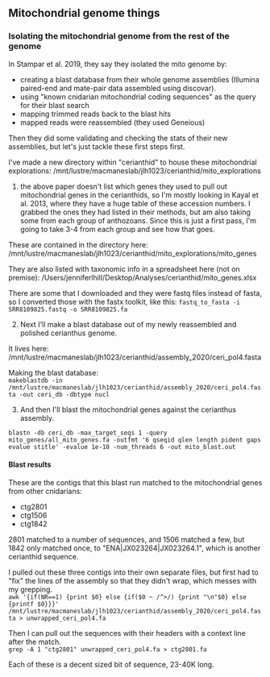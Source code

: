 ## Mitochondrial genome things  

### Isolating the mitochondrial genome from the rest of the genome  

In Stampar et al. 2019, they say they isolated the mito genome by:
- creating a blast database from their whole genome assemblies (Illumina paired-end and mate-pair data assembled using discovar).
- using "known cnidarian mitochondrial coding sequences" as the query for their blast search
- mapping trimmed reads back to the blast hits
- mapped reads were reassembled (they used Geneious)

Then they did some validating and checking the stats of their new assemblies, but let's just tackle these first steps first.  

I've made a new directory within "cerianthid" to house these mitochondrial explorations: /mnt/lustre/macmaneslab/jlh1023/cerianthid/mito_explorations  

1. the above paper doesn't list which genes they used to pull out mitochondrial genes in the cerianthids, so I'm mostly looking in Kayal et al. 2013, where they have a huge table of these accession numbers. I grabbed the ones they had listed in their methods, but am also taking some from each group of anthozoans. Since this is just a first pass, I'm going to take 3-4 from each group and see how that goes.  

These are contained in the directory here: /mnt/lustre/macmaneslab/jlh1023/cerianthid/mito_explorations/mito_genes  

They are also listed with taxonomic info in a spreadsheet here (not on premise): /Users/jenniferlhill/Desktop/Analyses/cerianthid/mito_genes.xlsx  

There are some that I downloaded and they were fastq files instead of fasta, so I converted those with the fastx toolkit, like this:
`fastq_to_fasta -i SRR8109825.fastq -o SRR8109825.fa`  

2. Next I'll make a blast database out of my newly reassembled and polished cerianthus genome.  

It lives here: /mnt/lustre/macmaneslab/jlh1023/cerianthid/assembly_2020/ceri_pol4.fasta

Making the blast database:  
`makeblastdb -in /mnt/lustre/macmaneslab/jlh1023/cerianthid/assembly_2020/ceri_pol4.fasta -out ceri_db -dbtype nucl`  

3. And then I'll blast the mitochondrial genes against the cerianthus assembly.  

`blastn -db ceri_db -max_target_seqs 1 -query mito_genes/all_mito_genes.fa -outfmt '6 qseqid qlen length pident gaps evalue stitle' -evalue 1e-10 -num_threads 6 -out mito_blast.out`  

#### Blast results  

These are the contigs that this blast run matched to the mitochondrial genes from other cnidarians:  
- ctg2801  
- ctg1506  
- ctg1842  

2801 matched to a number of sequences, and 1506 matched a few, but 1842 only matched once, to "ENA|JX023264|JX023264.1", which is another cerianthid sequence.  

I pulled out these three contigs into their own separate files, but first had to "fix" the lines of the assembly so that they didn't wrap, which messes with my grepping.  
`awk '{if(NR==1) {print $0} else {if($0 ~ /^>/) {print "\n"$0} else {printf $0}}}' /mnt/lustre/macmaneslab/jlh1023/cerianthid/assembly_2020/ceri_pol4.fasta > unwrapped_ceri_pol4.fa`  

Then I can pull out the sequences with their headers with a context line after the match.  
`grep -A 1 "ctg2801" unwrapped_ceri_pol4.fa > ctg2801.fa`  

Each of these is a decent sized bit of sequence, 23-40K long.
